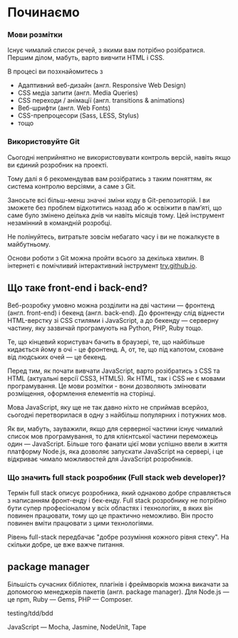 # Починаємо

### Мови розмітки

Існує чималий список речей, з якими вам потрібно розібратися. Першим ділом, мабуть, варто вивчити HTML і CSS.

В процесі ви позхнайомитесь з
* Адаптивний веб-дизайн (англ. Responsive Web Design)
* CSS медіа запити (англ. Media Queries)
* CSS переходи / анімації (англ. transitions & animations)
* Веб-шрифти (англ. Web Fonts)
* CSS-препроцесори (Sass, LESS, Stylus)
* тощо

### Використовуйте Git

Сьогодні неприйнятно не використовувати контроль версій, навіть якщо ви єдиний розробник на проекті.

Тому далі я б рекомендував вам розібратись з таким поняттям, як система контролю версіями, а саме з Git. 

Заносьте всі більш-менш значні зміни коду в Git-репозиторій. І ви зможете без проблем відкотитись назад або ж освіжити в пам’яті, що саме було змінено деілька днів чи навіть місяців тому. Цей інструмент незамінний в командній розробці.

Не полінуйтесь, витратьте зовсім небагато часу і ви не пожалкуєте в майбутньому.

Основи роботи з Git можна пройти всього за декілька хвилин. В інтернеті є помічливий інтерактивний інструмент [try.github.io](https://try.github.io).

## Що таке front-end і back-end?

Веб-розробку умовно можна розділити на дві частини — фронтенд (англ. front-end) і бекенд (англ. back-end). До фронтенду слід віднести HTML-верстку зі CSS стилями і JavaScript, а до бекенду  — серверну частину, яку зазвичай програмують на Python, PHP, Ruby тощо.

Те, що кінцевий користувач бачить в браузері, те, що найбільше кидається йому в очі - це фронтенд. А, от, те, що під капотом, сховане від людських очей — це бекенд.

Перед тим, як почати вивчати JavaScript, варто розібратись з CSS та HTML (актуальні версії CSS3, HTML5). Як HTML, так і CSS не є мовами програмування. Це мови розмітки - вони дозволяють змінювати розміщення, оформлення елементів на сторінці.

Мова JavaScript, яку ще не так давно ніхто не сприймав всерйоз, сьогодні перетворилася в одну з найбільш популярних і потужних мов.

Як ви, мабуть, зауважили, якщо для серверної частини існує чималий список мов програмування, то для клієнтської частини переможець один — JavaScript. Більше того фанати цієї мови успішно ввели в життя платформу Node.js, яка дозволяє запускати JavaScript на сервері, і це відкриває чимало можливостей для JavaScript розробників.

### Що значить full stack розробник (Full stack web developer)?

Термін full stack описує розробника, який однаково добре справляється з написанням фронт-енду і бек-енду. Full stack розробнику не потрібно бути супер професіоналом у всіх областях і технологіях, в яких він повинен працювати, тому що це практично неможливо. Він просто повинен вміти працювати з цими технологіями.

Рівень full-stack передбачає "добре розуміння кожного рівня стеку". На скільки добре, це вже важче питання.

## package manager

Більшість сучасних бібліотек, плагінів і фреймворків можна викачати за допомогою менеджерів пакетів (англ. package manager). Для Node.js — це npm, Ruby — Gems, PHP — Composer.

testing/tdd/bdd

JavaScript — Mocha, Jasmine, NodeUnit, Tape
